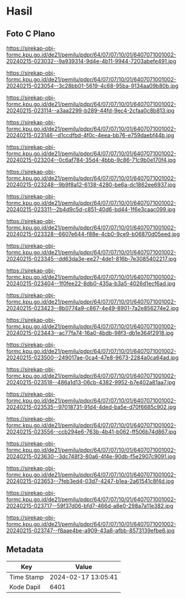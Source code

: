 # Hasil

## Foto C Plano

https://sirekap-obj-formc.kpu.go.id/de21/pemilu/pdpr/64/07/07/10/01/6407071001002-20240215-023032--9a939314-9d4e-4b11-9944-7203abefe491.jpg

https://sirekap-obj-formc.kpu.go.id/de21/pemilu/pdpr/64/07/07/10/01/6407071001002-20240215-023054--3c28bb01-5619-4c68-95ba-9134aa09b80b.jpg

https://sirekap-obj-formc.kpu.go.id/de21/pemilu/pdpr/64/07/07/10/01/6407071001002-20240215-023114--a3aa2299-b289-44fd-9ec4-2cfaa0c8b813.jpg

https://sirekap-obj-formc.kpu.go.id/de21/pemilu/pdpr/64/07/07/10/01/6407071001002-20240215-023146--d1ccdfbd-4f0c-4eea-bb76-e759daebf44b.jpg

https://sirekap-obj-formc.kpu.go.id/de21/pemilu/pdpr/64/07/07/10/01/6407071001002-20240215-023204--0c6af784-35d4-4bbb-9c86-71c9b0e170f4.jpg

https://sirekap-obj-formc.kpu.go.id/de21/pemilu/pdpr/64/07/07/10/01/6407071001002-20240215-023248--9b9f8a12-6138-4280-be6a-dc1862ee6937.jpg

https://sirekap-obj-formc.kpu.go.id/de21/pemilu/pdpr/64/07/07/10/01/6407071001002-20240215-023311--2b4d9c5d-c851-40d6-bd44-1f6e3caac099.jpg

https://sirekap-obj-formc.kpu.go.id/de21/pemilu/pdpr/64/07/07/10/01/6407071001002-20240215-023328--6607e644-f88e-4cb0-9ce9-b06870d05eed.jpg

https://sirekap-obj-formc.kpu.go.id/de21/pemilu/pdpr/64/07/07/10/01/6407071001002-20240215-023345--dd63da3e-ee27-4de1-816b-7e3085402217.jpg

https://sirekap-obj-formc.kpu.go.id/de21/pemilu/pdpr/64/07/07/10/01/6407071001002-20240215-023404--1f0fee22-8db0-435a-b3a5-4026d1ecf6ad.jpg

https://sirekap-obj-formc.kpu.go.id/de21/pemilu/pdpr/64/07/07/10/01/6407071001002-20240215-023423--8b0774a9-c867-4e49-8901-7a2e856274e2.jpg

https://sirekap-obj-formc.kpu.go.id/de21/pemilu/pdpr/64/07/07/10/01/6407071001002-20240215-023443--ac77fa74-16a0-4bdb-98f3-db1e364f2918.jpg

https://sirekap-obj-formc.kpu.go.id/de21/pemilu/pdpr/64/07/07/10/01/6407071001002-20240215-023500--249017ae-0ca4-47e8-9673-2284a0ca64ad.jpg

https://sirekap-obj-formc.kpu.go.id/de21/pemilu/pdpr/64/07/07/10/01/6407071001002-20240215-023518--486a1d13-06cb-4382-9952-b7e402a81aa7.jpg

https://sirekap-obj-formc.kpu.go.id/de21/pemilu/pdpr/64/07/07/10/01/6407071001002-20240215-023535--97018731-91d4-4ded-ba5e-d70f6685c902.jpg

https://sirekap-obj-formc.kpu.go.id/de21/pemilu/pdpr/64/07/07/10/01/6407071001002-20240215-023556--ccb294e6-763b-4b41-b062-ff506b74d867.jpg

https://sirekap-obj-formc.kpu.go.id/de21/pemilu/pdpr/64/07/07/10/01/6407071001002-20240215-023630--3dc748f3-80a6-4f4e-90db-f5e2907c9091.jpg

https://sirekap-obj-formc.kpu.go.id/de21/pemilu/pdpr/64/07/07/10/01/6407071001002-20240215-023653--7feb3ed4-03d7-4247-b1ea-2a61541c8f4d.jpg

https://sirekap-obj-formc.kpu.go.id/de21/pemilu/pdpr/64/07/07/10/01/6407071001002-20240215-023717--59f37d06-bfd7-466d-a8e0-298a7a11e382.jpg

https://sirekap-obj-formc.kpu.go.id/de21/pemilu/pdpr/64/07/07/10/01/6407071001002-20240215-023747--f8aae4be-a909-43a8-afbb-8573139efbe6.jpg


## Metadata

| Key        | Value               |
| ---------- | ------------------- |
| Time Stamp | 2024-02-17 13:05:41 |
| Kode Dapil | 6401                |



